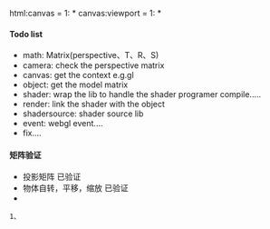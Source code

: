 html:canvas = 1: *
canvas:viewport = 1: *

#### Todo list

- math: Matrix(perspective、T、R、S) 
- camera: check the perspective matrix
- canvas: get the context e.g.gl
- object: get the model matrix
- shader: wrap the lib to handle the shader programer compile.....
- render: link the shader with the object
- shadersource: shader source lib
- event: webgl event....
- fix....


#### 矩阵验证
- 投影矩阵 已验证
- 物体自转，平移，缩放 已验证
- 
```
1、
```